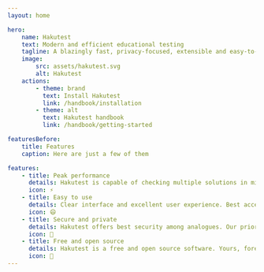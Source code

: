 ```yaml
---
layout: home

hero:
    name: Hakutest
    text: Modern and efficient educational testing
    tagline: A blazingly fast, privacy-focused, extensible and easy-to-use testing platform for the education sector.
    image:
        src: assets/hakutest.svg
        alt: Hakutest
    actions:
        - theme: brand
          text: Install Hakutest
          link: /handbook/installation
        - theme: alt
          text: Hakutest handbook
          link: /handbook/getting-started

featuresBefore:
    title: Features
    caption: Here are just a few of them

features:
    - title: Peak performance
      details: Hakutest is capable of checking multiple solutions in milliseconds and even microseconds!
      icon: ⚡
    - title: Easy to use
      details: Clear interface and excellent user experience. Best accessibility. Easy to integrate into your infrastructure.
      icon: 😄
    - title: Secure and private
      details: Hakutest offers best security among analogues. Our priority is your privacy and the privacy of your students.
      icon: 🔑
    - title: Free and open source
      details: Hakutest is a free and open source software. Yours, forever!
      icon: 💛
---
```


